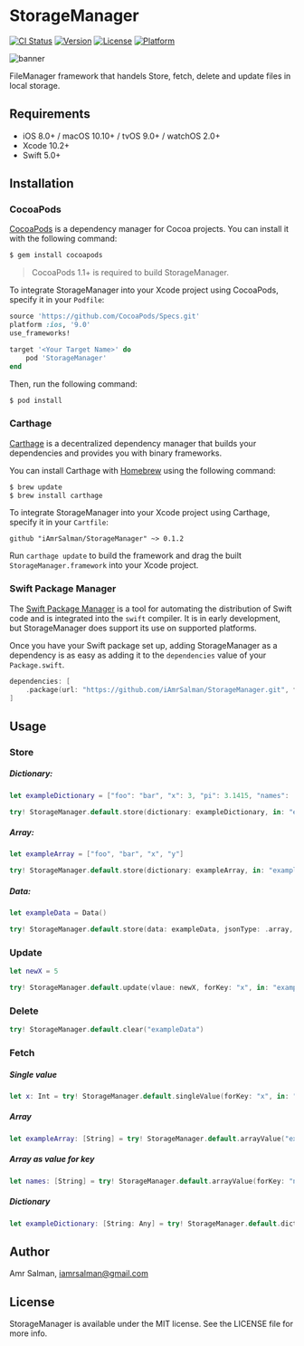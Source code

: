 # StorageManager

[![CI Status](http://img.shields.io/travis/iAmrSalman/StorageManager.svg?style=flat)](https://travis-ci.org/iAmrSalman/StorageManager)
[![Version](https://img.shields.io/cocoapods/v/StorageManager.svg?style=flat)](http://cocoapods.org/pods/StorageManager)
[![License](https://img.shields.io/cocoapods/l/StorageManager.svg?style=flat)](http://cocoapods.org/pods/StorageManager)
[![Platform](https://img.shields.io/cocoapods/p/StorageManager.svg?style=flat)](http://cocoapods.org/pods/StorageManager)

![banner](https://user-images.githubusercontent.com/10261166/35454139-80ddfb16-02d5-11e8-90f6-3ca183590728.png)

FileManager framework that handels Store, fetch, delete and update files in local storage.

## Requirements

- iOS 8.0+ / macOS 10.10+ / tvOS 9.0+ / watchOS 2.0+
- Xcode 10.2+
- Swift 5.0+

## Installation

### CocoaPods

[CocoaPods](http://cocoapods.org) is a dependency manager for Cocoa projects. You can install it with the following command:

```bash
$ gem install cocoapods
```

> CocoaPods 1.1+ is required to build StorageManager.

To integrate StorageManager into your Xcode project using CocoaPods, specify it in your `Podfile`:

```ruby
source 'https://github.com/CocoaPods/Specs.git'
platform :ios, '9.0'
use_frameworks!

target '<Your Target Name>' do
    pod 'StorageManager'
end
```

Then, run the following command:

```bash
$ pod install
```

### Carthage

[Carthage](https://github.com/Carthage/Carthage) is a decentralized dependency manager that builds your dependencies and provides you with binary frameworks.

You can install Carthage with [Homebrew](http://brew.sh/) using the following command:

```bash
$ brew update
$ brew install carthage
```

To integrate StorageManager into your Xcode project using Carthage, specify it in your `Cartfile`:

```ogdl
github "iAmrSalman/StorageManager" ~> 0.1.2
```

Run `carthage update` to build the framework and drag the built `StorageManager.framework` into your Xcode project.

### Swift Package Manager

The [Swift Package Manager](https://swift.org/package-manager/) is a tool for automating the distribution of Swift code and is integrated into the `swift` compiler. It is in early development, but StorageManager does support its use on supported platforms. 

Once you have your Swift package set up, adding StorageManager as a dependency is as easy as adding it to the `dependencies` value of your `Package.swift`.

```swift
dependencies: [
    .package(url: "https://github.com/iAmrSalman/StorageManager.git", from: "0.1.2")
]
```

## Usage

### Store

##### *Dictionary*: 

```swift
let exampleDictionary = ["foo": "bar", "x": 3, "pi": 3.1415, "names": ["Amr", "Salman"]]

try! StorageManager.default.store(dictionary: exampleDictionary, in: "exampleDictionary")
```

##### *Array*:

```swift
let exampleArray = ["foo", "bar", "x", "y"]

try! StorageManager.default.store(dictionary: exampleArray, in: "exampleArray")
```

##### *Data*:

```swift
let exampleData = Data()

try! StorageManager.default.store(data: exampleData, jsonType: .array, in: "exampleData")
```

### Update

```swift
let newX = 5

try! StorageManager.default.update(vlaue: newX, forKey: "x", in: "exampleDictionary")
```

### Delete

```swift
try! StorageManager.default.clear("exampleData")
```

### Fetch

##### *Single value*

```swift
let x: Int = try! StorageManager.default.singleValue(forKey: "x", in: "exampleDictionary")
```

##### *Array*

```swift
let exampleArray: [String] = try! StorageManager.default.arrayValue("exampleArray")
```

##### *Array as value for key*

```swift
let names: [String] = try! StorageManager.default.arrayValue(forKey: "names", in: "exampleDictionary")
```

##### *Dictionary*

```swift
let exampleDictionary: [String: Any] = try! StorageManager.default.dictionaryValue("exampleDictionary")
```


## Author

Amr Salman, iamrsalman@gmail.com

## License

StorageManager is available under the MIT license. See the LICENSE file for more info.
